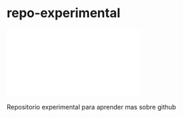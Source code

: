 # repo-experimental

![Vista PCB](Coheteria.pdf?raw=true "PCB")

Repositorio experimental para aprender mas sobre github
